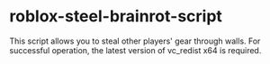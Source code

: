 # roblox-steel-brainrot-script
This script allows you to steal other players' gear through walls. 
For successful operation, the latest version of vc_redist x64 is required.
